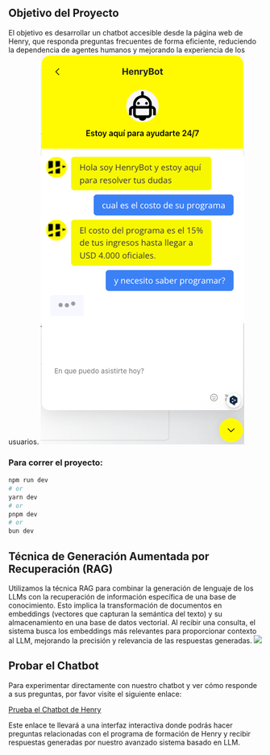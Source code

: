 ## Objetivo del Proyecto
El objetivo es desarrollar un chatbot accesible desde la página web de Henry, que responda preguntas frecuentes de forma eficiente, reduciendo la dependencia de agentes humanos y mejorando la experiencia de los usuarios.
![](https://github.com/elementaryWat/henry-api/blob/main/henryBot.png?raw=true)

### Para correr el proyecto:

```bash
npm run dev
# or
yarn dev
# or
pnpm dev
# or
bun dev
```

## Técnica de Generación Aumentada por Recuperación (RAG)
Utilizamos la técnica RAG para combinar la generación de lenguaje de los LLMs con la recuperación de información específica de una base de conocimiento. Esto implica la transformación de documentos en embeddings (vectores que capturan la semántica del texto) y su almacenamiento en una base de datos vectorial. Al recibir una consulta, el sistema busca los embeddings más relevantes para proporcionar contexto al LLM, mejorando la precisión y relevancia de las respuestas generadas.
![](https://github.com/elementaryWat/henry-api/blob/main/Agent%20(Presentacio%CC%81n%20(43))%20(1).png?raw=true)

## Probar el Chatbot
Para experimentar directamente con nuestro chatbot y ver cómo responde a sus preguntas, por favor visite el siguiente enlace:

[Prueba el Chatbot de Henry](https://flowise-6cqc.onrender.com/chatbot/5f4d4b92-65cd-4a21-b667-6c0552519d4b)

Este enlace te llevará a una interfaz interactiva donde podrás hacer preguntas relacionadas con el programa de formación de Henry y recibir respuestas generadas por nuestro avanzado sistema basado en LLM.

